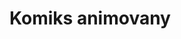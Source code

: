 # Komiks animovany

<bdl-animate-control id="idfmi" speedfactor="1"></bdl-animate-control>

<bdl-animate-adobe src="slide_2_3_animace.js" width="800" height="600" name="Odchod" fromid="idfmi"></bdl-animate-adobe>

